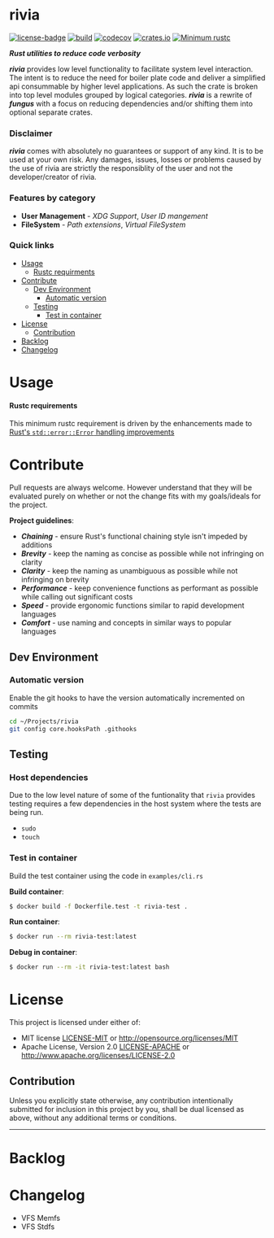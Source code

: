# rivia
[![license-badge](https://img.shields.io/crates/l/rivia.svg)](https://opensource.org/licenses/MIT)
[![build](https://github.com/phR0ze/rivia/workflows/build/badge.svg?branch=main)](https://github.com/phR0ze/rivia/actions)
[![codecov](https://codecov.io/gh/phR0ze/rivia/branch/main/graph/badge.svg?token=DDWE2PFXNZ)](https://codecov.io/gh/phR0ze/rivia)
[![crates.io](https://img.shields.io/crates/v/rivia.svg)](https://crates.io/crates/rivia)
[![Minimum rustc](https://img.shields.io/badge/rustc-1.30+-lightgray.svg)](https://github.com/phR0ze/rivia#rustc-requirements)

***Rust utilities to reduce code verbosity***

***rivia*** provides low level functionality to facilitate system level interaction. The intent is
to reduce the need for boiler plate code and deliver a simplified api consummable by higher level
applications. As such the crate is broken into top level modules grouped by logical categories.
***rivia*** is a rewrite of ***fungus*** with a focus on reducing dependencies and/or shifting
them into optional separate crates.

### Disclaimer
***rivia*** comes with absolutely no guarantees or support of any kind. It is to be used at
your own risk.  Any damages, issues, losses or problems caused by the use of rivia are
strictly the responsiblity of the user and not the developer/creator of rivia.

### Features by category
* **User Management** - *XDG Support*, *User ID mangement*
* **FileSystem** - *Path extensions*, *Virtual FileSystem*

### Quick links
* [Usage](#usage)
  * [Rustc requirments](#rustc-requirements)
* [Contribute](#contribute)
  * [Dev Environment](#dev-environment)
    * [Automatic version](#automatic-version)
  * [Testing](#testing)
    * [Test in container](#test-in-container)
* [License](#license)
  * [Contribution](#contribution)
* [Backlog](#backlog)
* [Changelog](#changelog)

# Usage

#### Rustc requirements
This minimum rustc requirement is driven by the enhancements made to [Rust's `std::error::Error`
handling improvements](https://doc.rust-lang.org/std/error/trait.Error.html#method.source)

# Contribute
Pull requests are always welcome. However understand that they will be evaluated purely on whether
or not the change fits with my goals/ideals for the project.

**Project guidelines**:
* ***Chaining*** - ensure Rust's functional chaining style isn't impeded by additions
* ***Brevity*** - keep the naming as concise as possible while not infringing on clarity
* ***Clarity*** - keep the naming as unambiguous as possible while not infringing on brevity
* ***Performance*** - keep convenience functions as performant as possible while calling out significant costs
* ***Speed*** - provide ergonomic functions similar to rapid development languages
* ***Comfort*** - use naming and concepts in similar ways to popular languages

## Dev Environment

### Automatic version
Enable the git hooks to have the version automatically incremented on commits

```bash
cd ~/Projects/rivia
git config core.hooksPath .githooks
```

## Testing

### Host dependencies
Due to the low level nature of some of the funtionality that `rivia` provides testing requires a few
dependencies in the host system where the tests are being run.

* `sudo`
* `touch`

### Test in container
Build the test container using the code in `examples/cli.rs`

**Build container**:
```bash
$ docker build -f Dockerfile.test -t rivia-test .
```

**Run container**:
```bash
$ docker run --rm rivia-test:latest
```

**Debug in container**:
```bash
$ docker run --rm -it rivia-test:latest bash
```

# License
This project is licensed under either of:
 * MIT license [LICENSE-MIT](LICENSE-MIT) or http://opensource.org/licenses/MIT
 * Apache License, Version 2.0 [LICENSE-APACHE](LICENSE-APACHE) or http://www.apache.org/licenses/LICENSE-2.0

## Contribution
Unless you explicitly state otherwise, any contribution intentionally submitted for inclusion in
this project by you, shall be dual licensed as above, without any additional terms or conditions.

---

# Backlog

# Changelog
* VFS Memfs
* VFS Stdfs
